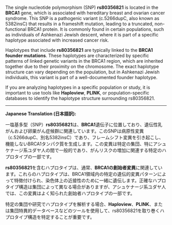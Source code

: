 The single nucleotide polymorphism (SNP) **rs80356821** is located in the **BRCA1** gene, which is associated with hereditary breast and ovarian cancer syndrome. This SNP is a pathogenic variant (c.5266dupC, also known as 5382insC) that results in a frameshift mutation, leading to a truncated, non-functional BRCA1 protein. It is commonly found in certain populations, such as individuals of Ashkenazi Jewish descent, where it is part of a specific haplotype associated with increased cancer risk.

Haplotypes that include **rs80356821** are typically linked to the **BRCA1 founder mutations**. These haplotypes are characterized by specific patterns of linked genetic variants in the BRCA1 region, which are inherited together due to their proximity on the chromosome. The exact haplotype structure can vary depending on the population, but in Ashkenazi Jewish individuals, this variant is part of a well-documented founder haplotype.

If you are analyzing haplotypes in a specific population or study, it is important to use tools like **Haploview**, **PLINK**, or population-specific databases to identify the haplotype structure surrounding rs80356821.

---

**Japanese Translation (日本語訳):**

一塩基多型（SNP）**rs80356821**は、**BRCA1**遺伝子に位置しており、遺伝性乳がんおよび卵巣がん症候群に関連しています。このSNPは病原性変異（c.5266dupC、別名5382insC）であり、フレームシフト変異を引き起こし、機能しないBRCA1タンパク質を生成します。この変異は特定の集団、特にアシュケナージ系ユダヤ人の間で一般的であり、がんリスクの増加に関連する特定のハプロタイプの一部です。

**rs80356821**を含むハプロタイプは、通常、**BRCA1の創始者変異**に関連しています。これらのハプロタイプは、BRCA1領域内の特定の遺伝的変異パターンによって特徴付けられ、染色体上の近接性のために一緒に遺伝します。正確なハプロタイプ構造は集団によって異なる場合がありますが、アシュケナージ系ユダヤ人では、この変異はよく知られた創始者ハプロタイプの一部です。

特定の集団や研究でハプロタイプを解析する場合、**Haploview**、**PLINK**、または集団特異的データベースなどのツールを使用して、rs80356821を取り巻くハプロタイプ構造を特定することが重要です。
